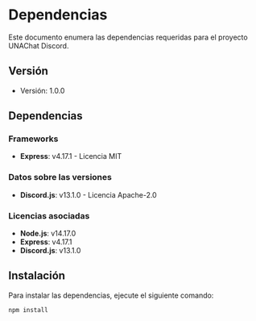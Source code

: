 # Dependencias

Este documento enumera las dependencias requeridas para el proyecto UNAChat Discord.

## Versión

- Versión: 1.0.0

## Dependencias

### Frameworks

- **Express**: v4.17.1 - Licencia MIT

### Datos sobre las versiones

- **Discord.js**: v13.1.0 - Licencia Apache-2.0

### Licencias asociadas

- **Node.js**: v14.17.0
- **Express**: v4.17.1
- **Discord.js**: v13.1.0


## Instalación

Para instalar las dependencias, ejecute el siguiente comando:

```bash
npm install
```
